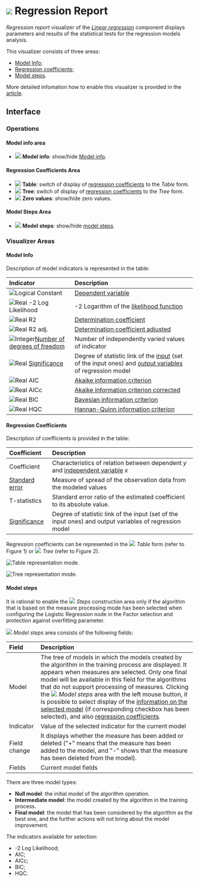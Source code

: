 # ![](../../images/icons/view_types/linregressreport_default.svg) Regression Report

*Regression report* visualizer of the [*Linear regression*](../../processors/datamining/linear-regression/README.md) component displays parameters and results of the statistical tests for the regression models analysis.

This visualizer consists of three areas:

* [Model Info](#informatsiya-o-modeli);
* [Regression coefficients](#koeffitsienty-regressii);
* [Model steps](#shagi-postroeniya).

More detailed infomation how to enable this visualizer is provided in the [article](../README.md).

## Interface
### Operations

#### Model info area

* ![](../../images/icons/toolbar-controls_18x18/toolbar-controls_18x18_info_default.svg) **Model info**: show/hide [Model info](#informatsiya-o-modeli).

#### Regression Coefficients Area

* ![](../../images/icons/toolbar-controls_18x18/toolbar-controls_18x18_table-view_default.svg) **Table**: switch of display of [regression coefficients](#koeffitsienty-regressii) to the *Table* form.
* ![](../../images/icons/toolbar-controls_18x18/toolbar-controls_18x18_tree_default.svg) **Tree**: switch of display of [regression coefficients](#koeffitsienty-regressii) to the *Tree* form.
* ![](../../images/icons/toolbar-controls_18x18/toolbar-controls_18x18_zero_default.svg) **Zero values**: show/hide zero values.

#### Model Steps Area

* ![](../../images/icons/toolbar-controls_18x18/toolbar-controls_18x18_building-steps_default.svg) **Model steps**: show/hide [model steps](#shagi-postroeniya).

### Visualizer Areas

#### Model Info

Description of model indicators is represented in the table:

| Indicator | Description |
|:------------------------|:-----------------------------------------------|
| ![Logical](../../images/icons/data-types/boolean_default.svg) Constant | [Dependent variable](https://wiki.loginom.ru/articles/output-variable.html) |
| ![Real](../../images/icons/data-types/float_default.svg) -2 Log Likelihood | -2 Logarithm of the [likelihood function](https://wiki.loginom.ru/articles/plausibility-function.html) |
| ![Real](../../images/icons/data-types/float_default.svg) R2 | [Determination coefficient](https://wiki.loginom.ru/articles/coefficient-of-determination.html) |
| ![Real](../../images/icons/data-types/float_default.svg) R2 adj. | [Determination coefficient adjusted](https://wiki.loginom.ru/articles/coefficient-determ-adj.html) |
| ![Integer](../../images/icons/data-types/integer_default.svg)[Number of degrees of freedom](https://wiki.loginom.ru/articles/degrees-of-freedom.html) | Number of independently varied values of indicator |
| ![Real](../../images/icons/data-types/float_default.svg) [Significance](https://wiki.loginom.ru/articles/significance-regr.html) | Degree of statistic link of the [input](https://wiki.loginom.ru/articles/input-variable.html) (set of the input ones) and [output variables](https://wiki.loginom.ru/articles/output-variable.html) of regression model |
| ![Real](../../images/icons/data-types/float_default.svg) AIC | [Akaike information criterion](https://wiki.loginom.ru/articles/aic.html) |
| ![Real](../../images/icons/data-types/float_default.svg) AICc | [Akaike information criterion corrected](https://wiki.loginom.ru/articles/aicc.html) |
| ![Real](../../images/icons/data-types/float_default.svg) BIC | [Bayesian information criterion](https://wiki.loginom.ru/articles/bic.html) |
| ![Real](../../images/icons/data-types/float_default.svg) HQC | [Hannan-Quinn information criterion](https://wiki.loginom.ru/articles/hq.html) |

#### Regression Coefficients

Description of coefficients is provided in the table:

| Coefficient | Description |
|:--------------------|:----------|
| Coefficient | Characteristics of relation between dependent *y* and [independent variable](https://wiki.loginom.ru/articles/input-variable.html) *x* |
| [Standard error](https://wiki.loginom.ru/articles/standard-estimation-error.html) | Measure of spread of the observation data from the modeled values |
| T-statistics | Standard error ratio of the estimated coefficient to its absolute value. |
| [Significance](https://wiki.loginom.ru/articles/significance-regr.html) | Degree of statistic link of the input (set of the input ones) and output variables of regression model |

Regression coefficients can be represented in the ![](../../images/icons/toolbar-controls_18x18/toolbar-controls_18x18_table-view_default.svg) *Table* form (refer to Figure 1) or ![](../../images/icons/toolbar-controls_18x18/toolbar-controls_18x18_tree_default.svg) *Tree* (refer to Figure 2).

![Table representation mode.](./readme-1.png)

![Tree representation mode.](./readme-2.png)

#### Model steps

It is rational to enable the ![](../../images/icons/toolbar-controls_18x18/toolbar-controls_18x18_building-steps_default.svg) *Steps* construction area only if the algorithm that is based on the measure processing mode has been selected when configuring the Logistic Regression node in the Factor selection and protection against overfitting parameter.

![](../../images/icons/toolbar-controls_18x18/toolbar-controls_18x18_building-steps_default.svg) *Model steps* area consists of the following fields:

| Field | Description |
|:----------------|:----------------------------------------------------------------------------|
| Model | The tree of models in which the models created by the algorithm in the training process are displayed. It appears when measures are selected. Only one final model will be available in this field for the algorithms that do not support processing of measures. Clicking the ![](../../images/icons/toolbar-controls/building-steps_default.svg) *Model steps* area with the left mouse button, it is possible to select display of the [information on the selected model](#informatsiya-o-modeli) (if corresponding checkbox has been selected), and also [regression coefficients](#koeffitsienty-regressii). |
| Indicator | Value of the selected indicator for the current model |
| Field change | It displays whether the measure has been added or deleted ("+" means that the measure has been added to the model, and "-" shows that the measure has been deleted from the model). |
| Fields | Current model fields |

There are three model types:

* **Null model**: the initial model of the algorithm operation.
* **Intermediate model**: the model created by the algorithm in the training process.
* **Final model**: the model that has been considered by the algorithm as the best one, and the further actions will not bring about the model improvement.

The indicators available for selection:

* -2 Log Likelihood;
* AIC;
* AICc;
* BIC;
* HQC.